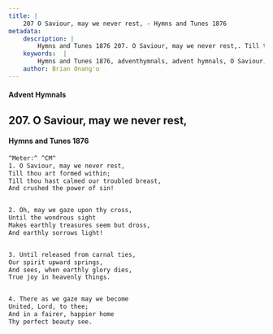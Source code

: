 ```yaml
---
title: |
    207 O Saviour, may we never rest, - Hymns and Tunes 1876
metadata:
    description: |
        Hymns and Tunes 1876 207. O Saviour, may we never rest,. Till thou art formed within; Till thou hast calmed our troubled breast, And crushed the power of sin! 
    keywords:  |
        Hymns and Tunes 1876, adventhymnals, advent hymnals, O Saviour, may we never rest,, Till thou art formed within;, 
    author: Brian Onang'o
---
```


#### Advent Hymnals
## 207. O Saviour, may we never rest,
####  Hymns and Tunes 1876

```txt
^Meter:^ ^CM^
1. O Saviour, may we never rest,
Till thou art formed within;
Till thou hast calmed our troubled breast,
And crushed the power of sin!


2. Oh, may we gaze upon thy cross,
Until the wondrous sight
Makes earthly treasures seem but dross,
And earthly sorrows light!


3. Until released from carnal ties,
Our spirit upward springs,
And sees, when earthly glory dies,
True joy in heavenly things.


4. There as we gaze may we become
United, Lord, to thee;
And in a fairer, happier home
Thy perfect beauty see.
```